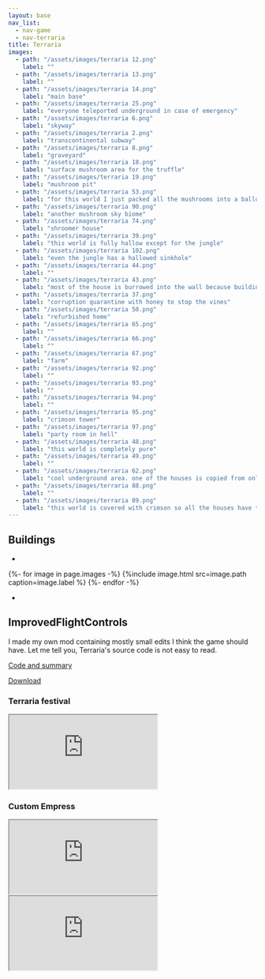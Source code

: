 ```yaml
---
layout: base
nav_list:
  - nav-game
  - nav-terraria
title: Terraria
images:
  - path: "/assets/images/terraria 12.png"
    label: ""
  - path: "/assets/images/terraria 13.png"
    label: ""
  - path: "/assets/images/terraria 14.png"
    label: "main base"
  - path: "/assets/images/terraria 25.png"
    label: "everyone teleported underground in case of emergency"
  - path: "/assets/images/terraria 6.png"
    label: "skyway"
  - path: "/assets/images/terraria 2.png"
    label: "transcontinental subway"
  - path: "/assets/images/terraria 8.png"
    label: "graveyard"
  - path: "/assets/images/terraria 18.png"
    label: "surface mushroom area for the truffle"
  - path: "/assets/images/terraria 19.png"
    label: "mushroom pit"
  - path: "/assets/images/terraria 53.png"
    label: "for this world I just packed all the mushrooms into a balloon in the sky"
  - path: "/assets/images/terraria 90.png"
    label: "another mushroom sky biome"
  - path: "/assets/images/terraria 74.png"
    label: "shroomer house"
  - path: "/assets/images/terraria 39.png"
    label: "this world is fully hallow except for the jungle"
  - path: "/assets/images/terraria 102.png"
    label: "even the jungle has a hallowed sinkhole"
  - path: "/assets/images/terraria 44.png"
    label: ""
  - path: "/assets/images/terraria 43.png"
    label: "most of the house is burrowed into the wall because building is hard"
  - path: "/assets/images/terraria 37.png"
    label: "corruption quarantine with honey to stop the vines"
  - path: "/assets/images/terraria 50.png"
    label: "refurbished home"
  - path: "/assets/images/terraria 65.png"
    label: ""
  - path: "/assets/images/terraria 66.png"
    label: ""
  - path: "/assets/images/terraria 67.png"
    label: "farm"
  - path: "/assets/images/terraria 92.png"
    label: ""
  - path: "/assets/images/terraria 93.png"
    label: ""
  - path: "/assets/images/terraria 94.png"
    label: ""
  - path: "/assets/images/terraria 95.png"
    label: "crimson tower"
  - path: "/assets/images/terraria 97.png"
    label: "party room in hell"
  - path: "/assets/images/terraria 48.png"
    label: "this world is completely pure"
  - path: "/assets/images/terraria 49.png"
    label: ""
  - path: "/assets/images/terraria 62.png"
    label: "cool underground area. one of the houses is copied from online"
  - path: "/assets/images/terraria 88.png"
    label: ""
  - path: "/assets/images/terraria 89.png"
    label: "this world is covered with crimson so all the houses have to be in the air. I also found the design online."
---
```


## Buildings

- 

{%- for image in page.images -%}
{%include image.html src=image.path caption=image.label %}
{%- endfor -%}

-

## ImprovedFlightControls

I made my own mod containing mostly small edits I think the game should have. Let me tell you, Terraria's source code is not easy to read.

[Code and summary](https://codeberg.org/nieve/ImprovedFlightControls/)

[Download](https://codeberg.org/nieve/ImprovedFlightControls/releases)  

### Terraria festival

<iframe class="w-full aspect-video" src="https://piped.stellar.afs.ovh/embed/25fS4ngupGs?si=IDLnxypeSQ-VKVCN" allowfullscreen></iframe>

### Custom Empress

<iframe class="w-full aspect-video" src="https://piped.stellar.afs.ovh/embed/7gFI5i0jKyA?si=IDLnxypeSQ-VKVCN" allowfullscreen></iframe>

<iframe class="w-full aspect-video" src="https://piped.stellar.afs.ovh/embed/eQ8as36dAmA?si=IDLnxypeSQ-VKVCN" allowfullscreen></iframe>
